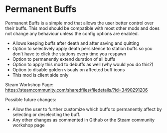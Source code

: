 # Permanent Buffs
Permanent Buffs is a simple mod that allows the user better control over their buffs. This mod should be compatible with most other mods and does not change any behaviour unless the config options are enabled.  

- Allows keeping buffs after death and after saving and quitting 
- Option to selectively apply death persistence to station buffs so you don't have to click the stations every time you respawn
- Option to permanently extend duration of all buffs 
- Option to apply this mod to debuffs as well (why would you do this?) 
- Option to disable golden visuals on affected buff icons
- This mod is client side only

Steam Workshop Page: https://steamcommunity.com/sharedfiles/filedetails/?id=3490291206

Possible future changes: 
- Allow the user to further customize which buffs to permanently affect by selecting or deselecting the buff.
- Any other changes as commented in Github or the Steam community workshop page